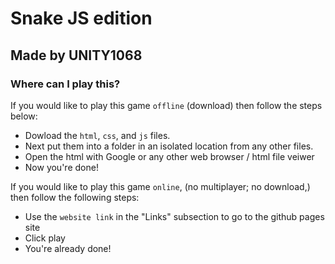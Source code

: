# Snake JS edition
## Made by UNITY1068

### Where can I play this?
If you would like to play this game `offline` (download) then follow the steps below:
- Dowload the `html`, `css`, and `js` files.
- Next put them into a folder in an isolated location from any other files.
- Open the html with Google or any other web browser / html file veiwer
- Now you're done!

If you would like to play this game `online`, (no multiplayer; no download,) then follow the following steps:
- Use the `website link` in the "Links" subsection to go to the github pages site
- Click play
- You're already done!
